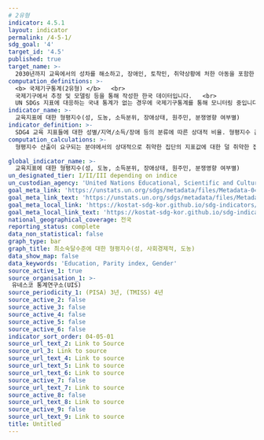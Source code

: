 ```yaml
---
# 2유형 
indicator: 4.5.1
layout: indicator
permalink: /4-5-1/
sdg_goal: '4'
target_id: '4.5'
published: true
target_name: >-
  2030년까지 교육에서의 성차를 해소하고, 장애인, 토착민, 취약상황에 처한 아동을 포함한 취약계층이 모든 수준의 교육과 직업훈련에 평등하게 접근
computation_definitions: >-
  <b> 국제기구통계(2유형) </b>   <br>
  국제기구에서 추정 및 모델링 등을 통해 작성한 한국 데이터입니다.   <br>
  UN SDGs 지표에 대응하는 국내 통계가 없는 경우에 국제기구통계를 통해 모니터링 중입니다. 
indicator_name: >-
  교육지표에 대한 형평지수(성, 도농, 소득분위, 장애상태, 원주민, 분쟁영향 여부별)
indicator_definition: >-
  SDG4 교육 지표들에 대한 성별/지역/소득/장애 등의 분류에 따른 상대적 비율. 형평지수 값이 ‘1’인 경우 두 집단이 동등함을 나타냄
computation_calculations: >-
  형평지수 산출이 요구되는 분야에서의 상대적으로 취약한 집단의 지표값에 대한 덜 취약한 집단의 지표값의 비(ratio)를 계산하는 방식으로 구성되며, 산출방법, 관련기관, 데이터 출처 등은 각 지표가 산출되는 방식을 따름

global_indicator_name: >-
  교육지표에 대한 형평지수(성, 도농, 소득분위, 장애상태, 원주민, 분쟁영향 여부별)
un_designated_tier: I/II/III depending on indice
un_custodian_agency: 'United Nations Educational, Scientific and Cultural Organization (UNESCO)'
goal_meta_link: 'https://unstats.un.org/sdgs/metadata/files/Metadata-04-05-01.pdf'
goal_meta_link_text: 'https://unstats.un.org/sdgs/metadata/files/Metadata-04-05-01.pdf'
goal_meta_local_link: 'https://kostat-sdg-kor.github.io/sdg-indicators/public/data/Metadata-04-05-01_KOR.pdf'
goal_meta_local_link_text: 'https://kostat-sdg-kor.github.io/sdg-indicators/public/data/Metadata-04-05-01_KOR.pdf'
national_geographical_coverage: 전국
reporting_status: complete
data_non_statistical: false
graph_type: bar
graph_title: 최소숙달수준에 대한 형평지수(성, 사회경제적, 도농)
data_show_map: false
data_keywords: 'Education, Parity index, Gender'
source_active_1: true
source_organisation_1: >-
 유네스코 통계연구소(UIS)
source_periodicity_1: (PISA) 3년, (TMISS) 4년
source_active_2: false
source_active_3: false
source_active_4: false
source_active_5: false
source_active_6: false
indicator_sort_order: 04-05-01
source_url_text_2: Link to Source
source_url_3: Link to source
source_url_text_4: Link to source
source_url_text_5: Link to source
source_url_text_6: Link to source
source_active_7: false
source_url_text_7: Link to source
source_active_8: false
source_url_text_8: Link to source
source_active_9: false
source_url_text_9: Link to source
title: Untitled
---
```

